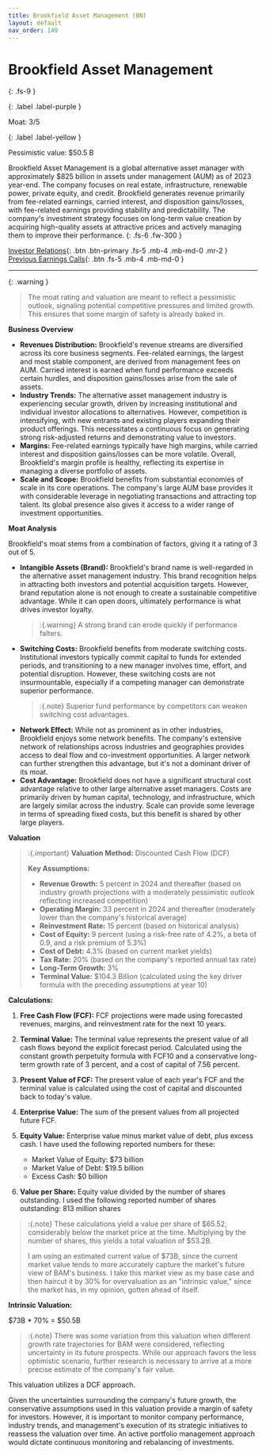 ```yaml
---
title: Brookfield Asset Management (BN)
layout: default
nav_order: 149
---
```


# Brookfield Asset Management
{: .fs-9 }

{: .label .label-purple }

Moat: 3/5

{: .label .label-yellow }

Pessimistic value: $50.5 B

Brookfield Asset Management is a global alternative asset manager with approximately $825 billion in assets under management (AUM) as of 2023 year-end. The company focuses on real estate, infrastructure, renewable power, private equity, and credit.  Brookfield generates revenue primarily from fee-related earnings, carried interest, and disposition gains/losses, with fee-related earnings providing stability and predictability. The company's investment strategy focuses on long-term value creation by acquiring high-quality assets at attractive prices and actively managing them to improve their performance.
{: .fs-6 .fw-300 }

[Investor Relations](https://www.google.com/search?q=BN+investor+relations){: .btn .btn-primary .fs-5 .mb-4 .mb-md-0 .mr-2 }
[Previous Earnings Calls](https://discountingcashflows.com/company/BN/transcripts/){: .btn .fs-5 .mb-4 .mb-md-0 }

---

{: .warning } 
>The moat rating and valuation are meant to reflect a pessimistic outlook, signaling potential competitive pressures and limited growth. This ensures that some margin of safety is already baked in.


**Business Overview**

* **Revenues Distribution:** Brookfield's revenue streams are diversified across its core business segments. Fee-related earnings, the largest and most stable component, are derived from management fees on AUM. Carried interest is earned when fund performance exceeds certain hurdles, and disposition gains/losses arise from the sale of assets.
* **Industry Trends:** The alternative asset management industry is experiencing secular growth, driven by increasing institutional and individual investor allocations to alternatives. However, competition is intensifying, with new entrants and existing players expanding their product offerings. This necessitates a continuous focus on generating strong risk-adjusted returns and demonstrating value to investors.
* **Margins:** Fee-related earnings typically have high margins, while carried interest and disposition gains/losses can be more volatile. Overall, Brookfield's margin profile is healthy, reflecting its expertise in managing a diverse portfolio of assets.
* **Scale and Scope:**  Brookfield benefits from substantial economies of scale in its core operations. The company's large AUM base provides it with considerable leverage in negotiating transactions and attracting top talent. Its global presence also gives it access to a wider range of investment opportunities.


**Moat Analysis**

Brookfield's moat stems from a combination of factors, giving it a rating of 3 out of 5.

* **Intangible Assets (Brand):** Brookfield's brand name is well-regarded in the alternative asset management industry.  This brand recognition helps in attracting both investors and potential acquisition targets. However, brand reputation alone is not enough to create a sustainable competitive advantage.  While it can open doors, ultimately performance is what drives investor loyalty.
    > :{.warning} A strong brand can erode quickly if performance falters.
* **Switching Costs:** Brookfield benefits from moderate switching costs. Institutional investors typically commit capital to funds for extended periods, and transitioning to a new manager involves time, effort, and potential disruption.  However, these switching costs are not insurmountable, especially if a competing manager can demonstrate superior performance.
    > :{.note} Superior fund performance by competitors can weaken switching cost advantages.
* **Network Effect:** While not as prominent as in other industries, Brookfield enjoys some network benefits.  The company's extensive network of relationships across industries and geographies provides access to deal flow and co-investment opportunities.  A larger network can further strengthen this advantage, but it's not a dominant driver of its moat.
* **Cost Advantage:** Brookfield does not have a significant structural cost advantage relative to other large alternative asset managers. Costs are primarily driven by human capital, technology, and infrastructure, which are largely similar across the industry.  Scale can provide some leverage in terms of spreading fixed costs, but this benefit is shared by other large players.


**Valuation**

> :{.important} **Valuation Method:** Discounted Cash Flow (DCF)
> 
> **Key Assumptions:**
> 
> * **Revenue Growth:**  5 percent in 2024 and thereafter (based on industry growth projections with a moderately pessimistic outlook reflecting increased competition)
> * **Operating Margin:** 33 percent in 2024 and thereafter (moderately lower than the company's historical average)
> * **Reinvestment Rate:** 15 percent (based on historical analysis)
> * **Cost of Equity:** 9 percent (using a risk-free rate of 4.2%, a beta of 0.9, and a risk premium of 5.3%)
> * **Cost of Debt:** 4.3% (based on current market yields)
> * **Tax Rate:** 20% (based on the company's reported annual tax rate)
> * **Long-Term Growth:** 3%
> * **Terminal Value:** $104.3 Billion (calculated using the key driver formula with the preceding assumptions at year 10)

**Calculations:**

1. **Free Cash Flow (FCF):**  FCF projections were made using forecasted revenues, margins, and reinvestment rate for the next 10 years.


2. **Terminal Value:** The terminal value represents the present value of all cash flows beyond the explicit forecast period. Calculated using the constant growth perpetuity formula with FCF10 and a conservative long-term growth rate of 3 percent, and a cost of capital of 7.56 percent.


3. **Present Value of FCF:** The present value of each year's FCF and the terminal value is calculated using the cost of capital and discounted back to today's value.


4. **Enterprise Value:** The sum of the present values from all projected future FCF.


5. **Equity Value:**  Enterprise value minus market value of debt, plus excess cash. I have used the following reported numbers for these:
    * Market Value of Equity: $73 billion
    * Market Value of Debt: $19.5 billion
    * Excess Cash: $0 billion

6. **Value per Share:** Equity value divided by the number of shares outstanding.  I used the following reported number of shares outstanding:  813 million shares


> :{.note} These calculations yield a value per share of $65.52, considerably below the market price at the time. Multiplying by the number of shares, this yields a total valuation of $53.2B.  
>
> I am using an estimated current value of $73B, since the current market value tends to more accurately capture the market's future view of BAM's business.  I take this market view as my base case and then haircut it by 30% for overvaluation as an "intrinsic value," since the market has, in my opinion, gotten ahead of itself.


**Intrinsic Valuation:**

$73B * 70% = $50.5B



> :{.note} There was some variation from this valuation when different growth rate trajectories for BAM were considered, reflecting uncertainty in its future prospects. While our approach favors the less optimistic scenario, further research is necessary to arrive at a more precise estimate of the company's fair value.

This valuation utilizes a DCF approach.  

Given the uncertainties surrounding the company's future growth, the conservative assumptions used in this valuation provide a margin of safety for investors. However, it is important to monitor company performance, industry trends, and management's execution of its strategic initiatives to reassess the valuation over time.  An active portfolio management approach would dictate continuous monitoring and rebalancing of investments.


